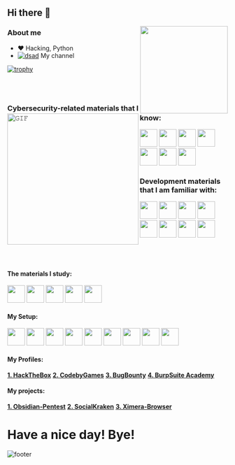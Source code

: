 ## Hi there 👋

<img align='right' src='https://user-images.githubusercontent.com/5713670/87202985-820dcb80-c2b6-11ea-9f56-7ec461c497c3.gif' width='200"'>

### About me
- :heart: Hacking, Python
- [![dsad](https://cdn-icons-png.flaticon.com/16/1384/1384060.png)]() My channel

[![trophy](https://github-profile-trophy.vercel.app/?username=0xHaskar&theme=dracula)](https://github.com/0xHaskar/)



<img align="left" height="300px" width="300px" alt="𝙶𝙸𝙵" src="https://www.kali.org/images/kali-dragon-icon.svg"/>
<br/>
<br/>

### Cybersecurity-related materials that I know:
<code><img height="40" width="40" src="https://www.kali.org/tools/burpsuite/images/burpsuite-logo.svg"/></code>
<code><img height="40" width="40" src="https://www.kali.org/tools/nmap/images/nmap-logo.svg"/></code>
<code><img height="40" width="40" src="https://cdn.discordapp.com/attachments/1126871724856721490/1292519209548386365/182753_10150103302294074_162331029073_6198866_191831_n_1.png?ex=670407d1&is=6702b651&hm=541dae2edccfc66656fbecc6b74b79061c2b3c1ea7f80e4867a2832fbd5e688f&"/></code>
<code><img height="40" width="40" src="https://www.kali.org/tools/ghidra/images/ghidra-logo.svg"/></code>
<code><img height="40" width="40" src="https://www.kali.org/tools/exploitdb/images/exploitdb-logo.svg"/></code>
<code><img height="40" width="40" src="https://www.kali.org/tools/metasploit-framework/images/metasploit-framework-logo.svg"/></code>
<code><img height="40" width="40" src="https://www.kali.org/tools/python-faraday/images/python-faraday-logo.svg"/></code>

### Development materials that I am familiar with:
<code><img height="40" width="40" src="https://upload.wikimedia.org/wikipedia/commons/thumb/3/3f/Git_icon.svg/1024px-Git_icon.svg.png"/></code>
<code><img height="40" width="40" src="https://www.svgrepo.com/show/475654/github-color.svg"/></code>
<code><img height="40" width="40" src="https://www.svgrepo.com/show/452091/python.svg"/></code>
<code><img height="40" width="40" src="https://www.svgrepo.com/show/354200/postgresql.svg"/></code>
<code><img height="40" width="40" src="https://www.svgrepo.com/show/452202/figma.svg"/></code>
<code><img height="40" width="40" src="https://www.svgrepo.com/show/353659/docker-icon.svg"/></code>
<code><img height="40" width="40" src="https://www.svgrepo.com/show/353478/bash-icon.svg"/></code>
<code><img height="40" width="40" src="https://cdn.icon-icons.com/icons2/1381/PNG/512/qt_94938.png"/></code>

<br/>

# 

#### The materials I study:

<code><img height="40" width="40" src="https://www.offsec.com/_astro/KLCP.Cj-pLE6a_Z18Q8n7.svg"/></code>
<code><img height="40" width="40" src="https://www.offsec.com/_astro/OSCP.D0Wrgjqy_2lOY92.svg"/></code>
<code><img height="40" width="40" src="https://www.offsec.com/_astro/OSWE.DI54Eyvq_Zo5ESJ.svg"/></code>
<code><img height="40" width="40" src="https://www.offsec.com/_astro/OSEP.D_R8bS1A_Z1JYK2E.svg"/></code>
<code><img height="40" width="40" src="https://www.offsec.com/_astro/OSED.XKmYW6Ds_ZGw05i.svg"/></code>

 #### My Setup:
<code><img height="40" width="40" src="https://web.archive.org/web/20210401163106im_/https://kids.kali.org/img/k4k.png"/></code>
<code><img height="40" width="40" src="https://www.svgrepo.com/show/452062/microsoft.svg"/></code>
<code><img height="40" width="40" src="https://cdn.icon-icons.com/icons2/1508/PNG/512/virtualbox_104051.png"/></code>
<code><img height="40" width="40" src="https://cdn.icon-icons.com/icons2/2552/PNG/512/tor_browser_logo_icon_152955.png"/></code>
<code><img height="40" width="40" src="https://www.svgrepo.com/show/452204/firefox.svg"/></code>
<code><img height="40" width="40" src="https://gitlab.com/librewolf-community/branding/-/raw/master/icon/icon.svg"/></code>
<code><img height="40" width="40" src="https://cdn.icon-icons.com/icons2/1381/PNG/512/obs_94846.png"/></code>
<code><img height="40" width="40" src="https://www.svgrepo.com/show/331368/discord-v2.svg"/></code>
<code><img height="40" width="40" src="https://www.svgrepo.com/show/331519/openvpn.svg"/></code>
 
 #### My Profiles:
  [**1. HackTheBox**](https://app.hackthebox.com/profile/277975)
  [**2. CodebyGames**](https://codeby.games/users/0xHaskar)
  [**3. BugBounty**](https://standoff365.com/profile/0xHaskar/)
  [**4. BurpSuite Academy**](https://dino-chrome.com/)
 
 #### My projects:
  [**1. Obsidian-Pentest**](https://github.com/0xHaskar/Obsidian-Pentest)
  [**2. SocialKraken**](https://github.com/0xHaskar/SocialKraken)
  [**3. Ximera-Browser**](https://github.com/0xHaskar/Ximera-Browser)

# Have a nice day! Bye!
![footer](https://www.kali.org/images/tools-banner.jpg)
